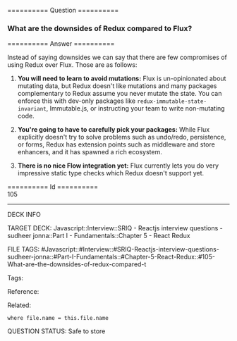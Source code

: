 ========== Question ==========  

### What are the downsides of Redux compared to Flux?  

========== Answer ==========  

Instead of saying downsides we can say that there are few compromises of using Redux over Flux. Those are as follows:

1.  **You will need to learn to avoid mutations:** Flux is un-opinionated about mutating data, but Redux doesn't like mutations and many packages complementary to Redux assume you never mutate the state. You can enforce this with dev-only packages like `redux-immutable-state-invariant`, Immutable.js, or instructing your team to write non-mutating code.

2.  **You're going to have to carefully pick your packages:** While Flux explicitly doesn't try to solve problems such as undo/redo, persistence, or forms, Redux has extension points such as middleware and store enhancers, and it has spawned a rich ecosystem.

3.  **There is no nice Flow integration yet:** Flux currently lets you do very impressive static type checks which Redux doesn't support yet.

========== Id ==========  
105

---

DECK INFO

TARGET DECK: Javascript::Interview::SRIQ - Reactjs interview questions - sudheer jonna::Part I - Fundamentals::Chapter 5 - React Redux

FILE TAGS: #Javascript::#Interview::#SRIQ-Reactjs-interview-questions-sudheer-jonna::#Part-I-Fundamentals::#Chapter-5-React-Redux::#105-What-are-the-downsides-of-redux-compared-t

Tags:

Reference:

Related:

```dataview
where file.name = this.file.name
```
QUESTION STATUS: Safe to store
